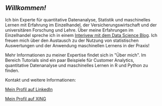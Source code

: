 ## *Willkommen!*

Ich bin Experte für quantitative Datenanalyse, Statistik und maschinelles Lernen mit Erfahrung im Einzelhandel, der Versicherungswirtschaft und der universitären Forschung und Lehre. Über meine Erfahrungen im Einzelhandel spreche ich in einem [Interivew mit dem Data Science Blog](https://data-science-blog.com/blog/2019/10/28/interview-data-science-im-einzelhandel/).  Ich freuen mich über den Austausch zu der Nutzung von statistischen Auswertungen und der Anwendung maschinellen Lernens in der Praxis! 

Mehr Informationen zu meiner Expertise findet sich in "Über mich". Im Bereich Tutorials sind ein paar Beispiele für Customer Analytics, quantitative Datenanalyse und maschinelles Lernen in R und Python zu finden. 

Kontakt und weitere Informationen:

[Mein Profil auf LinkedIn](https://www.linkedin.com/in/warntjen/)

[Mein Profil auf XING](https://www.xing.com/profile/Andreas_Warntjen)

